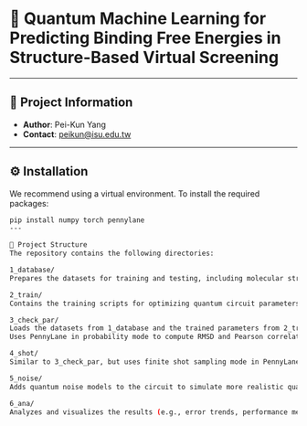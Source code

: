 # 🧬 Quantum Machine Learning for Predicting Binding Free Energies in Structure-Based Virtual Screening


---

## 📌 Project Information
- **Author**: Pei-Kun Yang  
- **Contact**: [peikun@isu.edu.tw](mailto:peikun@isu.edu.tw)

---

## ⚙️ Installation

We recommend using a virtual environment. To install the required packages:

```bash
pip install numpy torch pennylane
---

📁 Project Structure
The repository contains the following directories:

1_database/
Prepares the datasets for training and testing, including molecular structures and labels.

2_train/
Contains the training scripts for optimizing quantum circuit parameters using PennyLane and PyTorch.

3_check_par/
Loads the datasets from 1_database and the trained parameters from 2_train.
Uses PennyLane in probability mode to compute RMSD and Pearson correlation between predicted and true values.

4_shot/
Similar to 3_check_par, but uses finite shot sampling mode in PennyLane for evaluating RMSD and Pearson correlation.

5_noise/
Adds quantum noise models to the circuit to simulate more realistic quantum hardware behavior.

6_ana/
Analyzes and visualizes the results (e.g., error trends, performance metrics).
